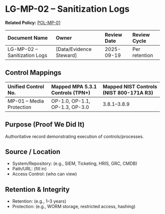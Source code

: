 # LG-MP-02 – Sanitization Logs

**Related Policy:** [POL-MP-01](../policies/POL-MP-01_*.md)

| Document Name | Owner | Review Date | Review Cycle |
| :---- | :---- | :---- | :---- |
| LG-MP-02 – Sanitization Logs | [Data/Evidence Steward] | 2025-09-19 | Per retention |

## Control Mappings
| Unified Control No. | Mapped MPA 5.3.1 Controls (TPN+) | Mapped NIST Controls (NIST 800-171A R3) |
| :---- | :---- | :---- |
| MP-01 – Media Protection | OP-1.0, OP-1.1, OP-1.3, OP-3.0 | 3.8.1–3.8.9 |

## Purpose (Proof We Did It)
Authoritative record demonstrating execution of controls/processes.

## Source / Location
- System/Repository: (e.g., SIEM, Ticketing, HRIS, GRC, CMDB)
- Path/URL: (fill in)
- Access Control: (who can view)

## Retention & Integrity
- Retention: (e.g., 1–3 years)
- Protection: (e.g., WORM storage, restricted access, hashing)
